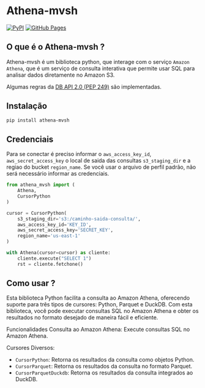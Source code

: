 # Athena-mvsh
[![PyPI](https://img.shields.io/pypi/v/athena-mvsh.svg)](https://pypi.org/project/athena-mvsh/)
[![GitHub Pages](https://img.shields.io/badge/docs-GitHub%20Pages-blue?logo=github)](https://marcus-holanda777.github.io/athena-mvsh)


## O que é o Athena-mvsh ?

Athena-mvsh é um biblioteca python, que interage com o serviço `Amazon Athena`, que é um serviço de consulta interativa que permite usar SQL para analisar dados diretamente no Amazon S3.

Algumas regras da [DB API 2.0 (PEP 249)](https://www.python.org/dev/peps/pep-0249/) são implementadas.

## Instalação

```bash
pip install athena-mvsh
```

## Credenciais

Para se conectar é preciso informar o `aws_access_key_id`, `aws_secret_access_key` o local de saida das consultas `s3_staging_dir` 
e a regiao do bucket `region_name`. Se você usar o arquivo de perfil padrão, não será necessário informar as credenciais.

```python
from athena_mvsh import (
    Athena,
    CursorPython
)

cursor = CursorPython(
    s3_staging_dir='s3:/caminho-saida-consulta/',
    aws_access_key_id='KEY_ID',
    aws_secret_access_key='SECRET_KEY',
    region_name='us-east-1'
)

with Athena(cursor=cursor) as cliente:
    cliente.execute("SELECT 1")
    rst = cliente.fetchone()
```

## Como usar ?

Esta biblioteca Python facilita a consulta ao Amazon Athena, oferecendo suporte para três tipos de cursores: Python, Parquet e DuckDB. Com esta biblioteca, você pode executar consultas SQL no Amazon Athena e obter os resultados no formato desejado de maneira fácil e eficiente.

Funcionalidades
Consulta ao Amazon Athena: Execute consultas SQL no Amazon Athena.

Cursores Diversos:
- `CursorPython`: Retorna os resultados da consulta como objetos Python.
- `CursorParquet`: Retorna os resultados da consulta no formato Parquet.
- `CursorParquetDuckdb`: Retorna os resultados da consulta integrados ao DuckDB.